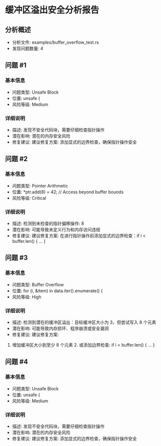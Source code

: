 # 缓冲区溢出安全分析报告

## 分析概述

- 分析文件: examples/buffer_overflow_test.rs
- 发现问题数量: 4

## 问题 #1

### 基本信息
- 问题类型: Unsafe Block
- 位置: unsafe {
- 风险等级: Medium

### 详细说明
- 描述: 发现不安全代码块，需要仔细检查指针操作
- 潜在影响: 潜在的内存安全风险
- 修复建议: 建议修复方案:
添加显式的边界检查，确保指针操作安全

## 问题 #2

### 基本信息
- 问题类型: Pointer Arithmetic
- 位置: *ptr.add(8) = 42;  // Access beyond buffer bounds
- 风险等级: Critical

### 详细说明
- 描述: 检测到未检查的指针偏移操作: 8
- 潜在影响: 可能导致未定义行为和内存访问违规
- 修复建议: 建议修复方案:
在进行指针操作前添加显式的边界检查：if i < buffer.len() { ... }

## 问题 #3

### 基本信息
- 问题类型: Buffer Overflow
- 位置: for (i, &item) in data.iter().enumerate() {
- 风险等级: High

### 详细说明
- 描述: 检测到潜在的缓冲区溢出：目标缓冲区大小为 3，但尝试写入 8 个元素
- 潜在影响: 可能导致内存损坏、程序崩溃或安全漏洞
- 修复建议: 建议修复方案:
1. 增加缓冲区大小到至少 8 个元素
   2. 或添加边界检查: if i < buffer.len() { ... }

## 问题 #4

### 基本信息
- 问题类型: Unsafe Block
- 位置: unsafe {
- 风险等级: Medium

### 详细说明
- 描述: 发现不安全代码块，需要仔细检查指针操作
- 潜在影响: 潜在的内存安全风险
- 修复建议: 建议修复方案:
添加显式的边界检查，确保指针操作安全

